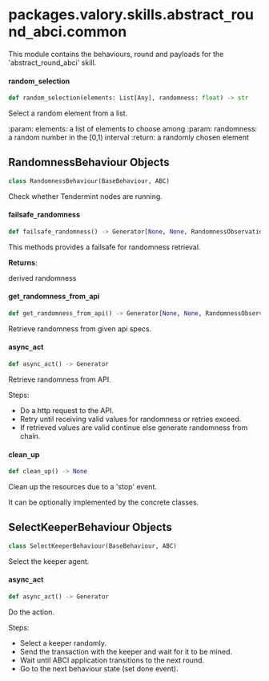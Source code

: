 <a id="packages.valory.skills.abstract_round_abci.common"></a>

# packages.valory.skills.abstract`_`round`_`abci.common

This module contains the behaviours, round and payloads for the 'abstract_round_abci' skill.

<a id="packages.valory.skills.abstract_round_abci.common.random_selection"></a>

#### random`_`selection

```python
def random_selection(elements: List[Any], randomness: float) -> str
```

Select a random element from a list.

:param: elements: a list of elements to choose among
:param: randomness: a random number in the [0,1) interval
:return: a randomly chosen element


<a id="packages.valory.skills.abstract_round_abci.common.RandomnessBehaviour"></a>

## RandomnessBehaviour Objects

```python
class RandomnessBehaviour(BaseBehaviour, ABC)
```

Check whether Tendermint nodes are running.

<a id="packages.valory.skills.abstract_round_abci.common.RandomnessBehaviour.failsafe_randomness"></a>

#### failsafe`_`randomness

```python
def failsafe_randomness() -> Generator[None, None, RandomnessObservation]
```

This methods provides a failsafe for randomness retrieval.

**Returns**:

derived randomness

<a id="packages.valory.skills.abstract_round_abci.common.RandomnessBehaviour.get_randomness_from_api"></a>

#### get`_`randomness`_`from`_`api

```python
def get_randomness_from_api() -> Generator[None, None, RandomnessObservation]
```

Retrieve randomness from given api specs.

<a id="packages.valory.skills.abstract_round_abci.common.RandomnessBehaviour.async_act"></a>

#### async`_`act

```python
def async_act() -> Generator
```

Retrieve randomness from API.

Steps:
- Do a http request to the API.
- Retry until receiving valid values for randomness or retries exceed.
- If retrieved values are valid continue else generate randomness from chain.

<a id="packages.valory.skills.abstract_round_abci.common.RandomnessBehaviour.clean_up"></a>

#### clean`_`up

```python
def clean_up() -> None
```

Clean up the resources due to a 'stop' event.

It can be optionally implemented by the concrete classes.

<a id="packages.valory.skills.abstract_round_abci.common.SelectKeeperBehaviour"></a>

## SelectKeeperBehaviour Objects

```python
class SelectKeeperBehaviour(BaseBehaviour, ABC)
```

Select the keeper agent.

<a id="packages.valory.skills.abstract_round_abci.common.SelectKeeperBehaviour.async_act"></a>

#### async`_`act

```python
def async_act() -> Generator
```

Do the action.

Steps:
- Select a keeper randomly.
- Send the transaction with the keeper and wait for it to be mined.
- Wait until ABCI application transitions to the next round.
- Go to the next behaviour state (set done event).

